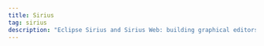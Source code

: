 ```yaml
---
title: Sirius
tag: sirius
description: "Eclipse Sirius and Sirius Web: building graphical editors, viewpoint models, and web‑based toolchains—with tips for performance and UX."
---
```

